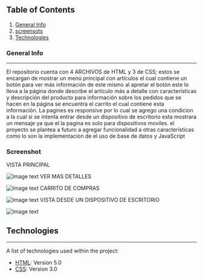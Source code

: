 ## Table of Contents
1. [General Info](#general-info)
2. [screensots](#screenshot)
3. [Technologies](#technologies)
### General Info
***
El repositorio cuenta con 4 ARCHIVOS de HTML y 3 de CSS; estos se encargan de mostrar un menú principal con artículos el cual contiene un botón para ver más información de este mismo al apretar el botón este lo lleva a la página donde describe el artículo más a detalle con características y descripción del producto para información sobre los pedidos que se hacen en la página se encuentra el carrito el cual contiene esta información. La pagines es responsive por lo cual se agrego una condicion a la cual si se intenta entrar desde un dispositivo de escritorio esta mostrara un mensaje ya que el la pagina es solo para dispositivos moviles. el proyecto se plantea a futuro a agregar funcionalidad a otras características como lo son la implementacion de el uso de base de datos y JavaScript
### Screenshot
VISTA PRINCIPAL



![Image text](./imagenes/Menu-principal.jpg)
VER MAS DETALLES



![Image text](./imagenes/caracteristicas%20del%20producto.jpg)
CARRITO DE COMPRAS



![Image text](./imagenes/carrito.jpg)
VISTA DESDE UN DISPOSITIVO DE ESCRITORIO



![Image text](./imagenes/responsive.png)

## Technologies
***
A list of technologies used within the project:
* [HTML](HTML): Version 5.0
* [CSS](CSS): Version 3.0
